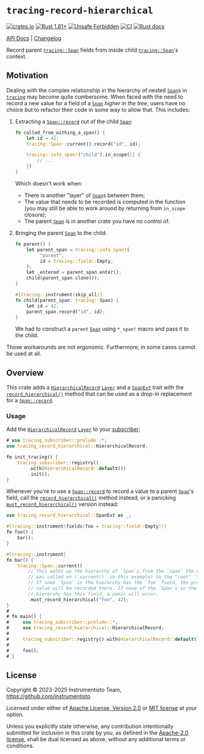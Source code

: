 `tracing-record-hierarchical`
=============================

[![crates.io](https://img.shields.io/crates/v/tracing-record-hierarchical.svg "crates.io")](https://crates.io/crates/tracing-record-hierarchical)
[![Rust 1.81+](https://img.shields.io/badge/rustc-1.81+-lightgray.svg "Rust 1.81+")](https://blog.rust-lang.org/2024/09/05/Rust-1.81.0.html)
[![Unsafe Forbidden](https://img.shields.io/badge/unsafe-forbidden-success.svg "Unsafe forbidden")](https://github.com/rust-secure-code/safety-dance)
[![CI](https://github.com/instrumentisto/tracing-record-hierarchical-rs/workflows/CI/badge.svg?branch=main "CI")](https://github.com/instrumentisto/tracing-record-hierarchical-rs/actions?query=workflow%3ACI+branch%3Amain)
[![Rust docs](https://docs.rs/tracing-record-hierarchical/badge.svg "Rust docs")](https://docs.rs/tracing-record-hierarchical)

[API Docs](https://docs.rs/tracing-record-hierarchical) |
[Changelog](https://github.com/instrumentisto/tracing-record-hierarchical-rs/blob/main/CHANGELOG.md)

Record parent [`tracing::Span`] fields from inside child [`tracing::Span`]'s context.




## Motivation

Dealing with the complex relationship in the hierarchy of nested [`Span`]s in [`tracing`] may become quite cumbersome. When faced with the need to record a new value for a field of a [`Span`] _higher in the tree_, users have no choice but to refactor their code in some way to allow that. This includes:

1. Extracting a [`Span::record`] out of the child [`Span`]:
   ```rust
   fn called_from_withing_a_span() {
       let id = 42;
       tracing::Span::current().record("id", id);

       tracing::info_span!("child").in_scope(|| {
           // ...
       })
   }
   ```
   Which doesn't work when:
   - There is another "layer" of [`Span`]s between them;
   - The value that needs to be recorded is computed in the function (you may still be able to work around by returning from `in_scope` closure);
   - The parent [`Span`] is in another crate you have no control of.

2. Bringing the parent [`Span`] to the child:
   ```rust
   fn parent() {
       let parent_span = tracing::info_span!(
            "parent",
            id = tracing::field::Empty,
       );
       let _entered = parent_span.enter();
       child(parent_span.clone());
   }

   #[tracing::instrument(skip_all)]
   fn child(parent_span: tracing::Span) {
       let id = 42;
       parent_span.record("id", id);
   }
   ```
   We had to construct a `parent` [`Span`] using `*_span!` macro and pass it to the child.

Those workarounds are not ergonomic. Furthermore, in some cases cannot be used at all.




## Overview

This crate adds a [`HierarchicalRecord`] [`Layer`] and a [`SpanExt`] trait with the [`record_hierarchical()`] method that can be used as a drop-in replacement for a [`Span::record`].


### Usage

Add the [`HierarchicalRecord`] [`Layer`] to your [subscriber]:
```rust
# use tracing_subscriber::prelude::*;
use tracing_record_hierarchical::HierarchicalRecord;

fn init_tracing() {
    tracing_subscriber::registry()
        .with(HierarchicalRecord::default())
        .init();
}
```

Whenever you're to use a [`Span::record`] to record a value to a parent [`Span`]'s field, call the [`record_hierarchical()`] method instead, or a panicking [`must_record_hierarchical()`] version instead:
```rust
use tracing_record_hierarchical::SpanExt as _;

#[tracing::instrument(fields(foo = tracing::field::Empty))]
fn foo() {
    bar();
}

#[tracing::instrument]
fn bar() {
    tracing::Span::current()
        // This walks up the hierarchy of `Span`s from the `span` the method 
        // was called on (`current()` in this example) to the "root" `Span`. 
        // If some `Span` in the hierarchy has the `foo` field, the provided 
        // value will be recorded there. If none of the `Span`s in the 
        // hierarchy has this field, a panic will occur.
        .must_record_hierarchical("foo", 42);
}
#
# fn main() {
#     use tracing_subscriber::prelude::*;
#     use tracing_record_hierarchical::HierarchicalRecord;
# 
#     tracing_subscriber::registry().with(HierarchicalRecord::default()).init();
# 
#     foo();
# }
```




## License

Copyright © 2023-2025 Instrumentisto Team, <https://github.com/instrumentisto>

Licensed under either of [Apache License, Version 2.0][APACHE] or [MIT license][MIT] at your option.

Unless you explicitly state otherwise, any contribution intentionally submitted for inclusion in this crate by you, as defined in the [Apache-2.0 license][APACHE], shall be dual licensed as above, without any additional terms or conditions.




[`HierarchicalRecord`]: https://docs.rs/tracing-record-hierarchical/latest/tracing_record_hierarchical/struct.HierarchicalRecord.html
[`Layer`]: https://docs.rs/tracing-subscriber/latest/tracing_subscriber/layer/trait.Layer.html
[`must_record_hierarchical()`]: https://docs.rs/tracing-record-hierarchical/latest/tracing_record_hierarchical/trait.SpanExt.html#tymethod.must_record_hierarchical
[`record_hierarchical()`]: https://docs.rs/tracing-record-hierarchical/latest/tracing_record_hierarchical/trait.SpanExt.html#tymethod.record_hierarchical
[`Span::record`]: https://docs.rs/tracing/latest/tracing/struct.Span.html#method.record
[`Span`]: https://docs.rs/tracing/latest/tracing/struct.Span.html
[`SpanExt`]: https://docs.rs/tracing-record-hierarchical/latest/tracing_record_hierarchical/trait.SpanExt.html
[`tracing`]: https://docs.rs/tracing
[`tracing::Span`]: https://docs.rs/tracing/latest/tracing/struct.Span.html
[subscriber]: https://docs.rs/tracing/latest/tracing#subscribers

[APACHE]: https://github.com/instrumentisto/tracing-record-hierarchical-rs/blob/main/LICENSE-APACHE
[MIT]: https://github.com/instrumentisto/tracing-record-hierarchical-rs/blob/main/LICENSE-MIT
